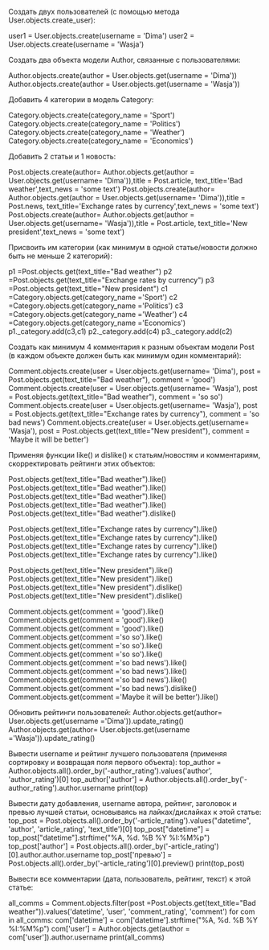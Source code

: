 Создать двух пользователей (с помощью метода User.objects.create_user):

user1 = User.objects.create(username = 'Dima')
user2 = User.objects.create(username = 'Wasja')

Создать два объекта модели Author, связанные с пользователями:

Author.objects.create(author = User.objects.get(username = 'Dima'))
Author.objects.create(author = User.objects.get(username = 'Wasja'))

Добавить 4 категории в модель Category:
 
Category.objects.create(category_name = 'Sport')
Category.objects.create(category_name = 'Politics')
Category.objects.create(category_name = 'Weather')
Category.objects.create(category_name = 'Economics')

Добавить 2 статьи и 1 новость:

Post.objects.create(author= Author.objects.get(author = User.objects.get(username= 'Dima')),title = Post.article, text_title='Bad weather',text_news = 'some text')
Post.objects.create(author= Author.objects.get(author = User.objects.get(username= 'Dima')),title = Post.news, text_title='Exchange rates by currency',text_news = 'some text')
Post.objects.create(author= Author.objects.get(author = User.objects.get(username= 'Wasja')),title = Post.article, text_title='New president',text_news = 'some text')

Присвоить им категории (как минимум в одной статье/новости должно быть не меньше 2 категорий):

 p1 =Post.objects.get(text_title="Bad weather")
 p2 =Post.objects.get(text_title="Exchange rates by currency")
 p3 =Post.objects.get(text_title="New president")
 c1 =Category.objects.get(category_name ='Sport')
 c2 =Category.objects.get(category_name ='Politics')
 c3 =Category.objects.get(category_name ='Weather')
 c4 =Category.objects.get(category_name ='Economics')
 p1._category.add(c3,c1)
 p2._category.add(c4)
 p3._category.add(c2)
 
Создать как минимум 4 комментария к разным объектам модели Post (в каждом объекте должен быть как минимум один комментарий):

Comment.objects.create(user = User.objects.get(username= 'Dima'), post = Post.objects.get(text_title="Bad weather"), comment = 'good')
Comment.objects.create(user = User.objects.get(username= 'Wasja'), post = Post.objects.get(text_title="Bad weather"), comment = 'so so')
Comment.objects.create(user = User.objects.get(username= 'Wasja'), post = Post.objects.get(text_title="Exchange rates by currency"), comment = 'so bad news')
Comment.objects.create(user = User.objects.get(username= 'Wasja'), post = Post.objects.get(text_title="New president"), comment = 'Maybe it will be better')

Применяя функции like() и dislike() к статьям/новостям и комментариям, скорректировать рейтинги этих объектов:

Post.objects.get(text_title="Bad weather").like()
Post.objects.get(text_title="Bad weather").like()
Post.objects.get(text_title="Bad weather").like()
Post.objects.get(text_title="Bad weather").like()
Post.objects.get(text_title="Bad weather").dislike()

Post.objects.get(text_title="Exchange rates by currency").like()
Post.objects.get(text_title="Exchange rates by currency").like()
Post.objects.get(text_title="Exchange rates by currency").like()
Post.objects.get(text_title="Exchange rates by currency").like()

Post.objects.get(text_title="New president").like()
Post.objects.get(text_title="New president").like()
Post.objects.get(text_title="New president").dislike()
Post.objects.get(text_title="New president").dislike()

Comment.objects.get(comment = 'good').like()
Comment.objects.get(comment = 'good').like()
Comment.objects.get(comment = 'good').like()
Comment.objects.get(comment ='so so').like()
Comment.objects.get(comment ='so so').like()
Comment.objects.get(comment ='so so').like()
Comment.objects.get(comment ='so bad news').like()
Comment.objects.get(comment ='so bad news').like()
Comment.objects.get(comment ='so bad news').like()
Comment.objects.get(comment ='so bad news').dislike()
Comment.objects.get(comment ='Maybe it will be better').like()

Обновить рейтинги пользователей:
Author.objects.get(author= User.objects.get(username ='Dima')).update_rating()
Author.objects.get(author= User.objects.get(username ='Wasja')).update_rating()

Вывести username и рейтинг лучшего пользователя (применяя сортировку и возвращая поля первого объекта):
top_author = Author.objects.all().order_by('-author_rating').values('author', 'author_rating')[0]
top_author['author'] = Author.objects.all().order_by('-author_rating').author.username
print(top)

Вывести дату добавления, username автора, рейтинг, заголовок и превью лучшей статьи, основываясь на лайках/дислайках к этой статье:
top_post = Post.objects.all().order_by('-article_rating').values("datetime", 'author', 'article_rating', 'text_title')[0]
top_post["datetime"] = top_post["datetime"].strftime("%A, %d. %B %Y %I:%M%p")
top_post['author'] = Post.objects.all().order_by('-article_rating')[0].author.author.username
top_post['превью'] = Post.objects.all().order_by('-article_rating')[0].preview()
print(top_post)

Вывести все комментарии (дата, пользователь, рейтинг, текст) к этой статье:

 all_comms = Comment.objects.filter(post =Post.objects.get(text_title="Bad weather")).values('datetime', 'user', 'comment_rating', 'comment')
 for com in all_comms:
     com['datetime'] = com['datetime'].strftime("%A, %d. %B %Y %I:%M%p")
     com['user'] = Author.objects.get(author = com['user']).author.username
 print(all_comms)












